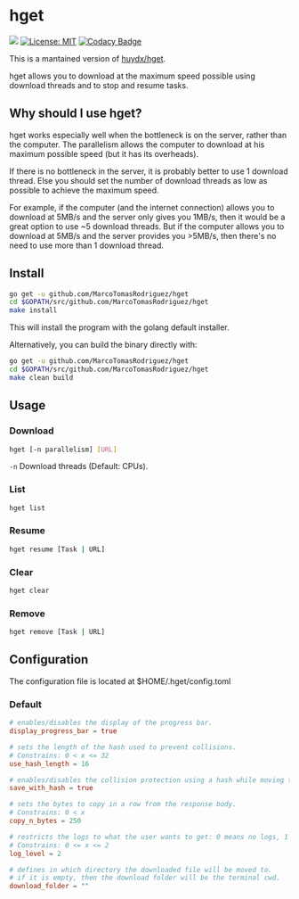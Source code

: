 # hget

![](https://github.com/MarcoTomasRodriguez/hget/workflows/CI/badge.svg)
[![License: MIT](https://img.shields.io/badge/License-MIT-yellow.svg)](https://opensource.org/licenses/MIT)
[![Codacy Badge](https://app.codacy.com/project/badge/Grade/b9f13f0d5ce04d629a36f9da50da372d)](https://www.codacy.com/manual/MarcoTomasRodriguez/hget?utm_source=github.com&amp;utm_medium=referral&amp;utm_content=MarcoTomasRodriguez/hget&amp;utm_campaign=Badge_Grade)

This is a mantained version of [huydx/hget](https://github.com/huydx/hget).

hget allows you to download at the maximum speed possible using download threads and to stop and resume tasks.

## Why should I use hget?

hget works especially well when the bottleneck is on the server, rather than the computer.
The parallelism allows the computer to download at his maximum possible speed (but it has its overheads).

If there is no bottleneck in the server, it is probably better to use 1 download thread.
Else you should set the number of download threads as low as possible to achieve the maximum speed.

For example, if the computer (and the internet connection) allows you to download at 5MB/s and the server only gives you 1MB/s,
then it would be a great option to use ~5 download threads.
But if the computer allows you to download at 5MB/s and the server provides you >5MB/s, then there's no need to use more than 1
download thread.

## Install

```bash
go get -u github.com/MarcoTomasRodriguez/hget
cd $GOPATH/src/github.com/MarcoTomasRodriguez/hget
make install
```

This will install the program with the golang default installer.

Alternatively, you can build the binary directly with:

```bash
go get -u github.com/MarcoTomasRodriguez/hget
cd $GOPATH/src/github.com/MarcoTomasRodriguez/hget
make clean build
```

## Usage

### Download

```bash
hget [-n parallelism] [URL]
```

`-n` Download threads (Default: CPUs).

### List

```bash
hget list
```

### Resume

```bash
hget resume [Task | URL]
```

### Clear

```bash
hget clear
```

### Remove

```bash
hget remove [Task | URL]
```

## Configuration

The configuration file is located at $HOME/.hget/config.toml

### Default

```toml
# enables/disables the display of the progress bar.
display_progress_bar = true

# sets the length of the hash used to prevent collisions.
# Constrains: 0 < x <= 32
use_hash_length = 16

# enables/disables the collision protection using a hash while moving the file from inside the program to outside.
save_with_hash = true

# sets the bytes to copy in a row from the response body. 
# Constrains: 0 < x
copy_n_bytes = 250

# restricts the logs to what the user wants to get: 0 means no logs, 1 only important logs and 2 all logs.
# Constrains: 0 <= x <= 2
log_level = 2

# defines in which directory the downloaded file will be moved to.
# if it is empty, then the download folder will be the terminal cwd.
download_folder = ""
```
